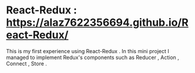 # React-Redux : https://alaz7622356694.github.io/React-Redux/

This is my first experience using React-Redux . In this mini project I managed to implement Redux's components such as Reducer , Action , Connect , Store .
